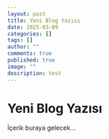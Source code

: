 ```yaml
---
layout: post
title: Yeni Blog Yazısı
date: 2025-03-09
categories: []
tags: []
author: ""
comments: true
published: true
image: ""
description: test
---
```


# Yeni Blog Yazısı

İçerik buraya gelecek...